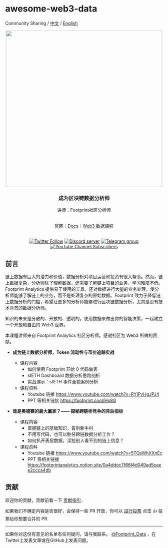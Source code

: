 # awesome-web3-data

Community Sharing / [中文](https://github.com/footprintanalytics/awesome-web3/blob/main/README-CN.md) / [English](https://github.com/footprintanalytics/awesome-web3/blob/main/README.md)

<div align="center">
  <div align=center><img src="https://statichk.footprint.network/img_nav_logo_v5.svg" width=" 500 "></div>
  <h3 align="center">
    成为区块链数据分析师
  </h3>
  <p>讲师：Footprint社区分析师</p>
  <br />
 <a href="https://www.footprint.network/">官网</a>｜<a href="https://docs.footprint.network/docs‘https://docs.footprint.network/docs">Docs</a>｜<a href="https://www.footprint.network/news/academy">Web3 数据课程 </a>
  <p>
    <br />
    <a href="https://twitter.com/Footprint_Data"><img alt="Twitter Follow" src="https://img.shields.io/twitter/follow/Footprint_Data?label=Follow"></a>
    <a href="https://discord.gg/3HYaR6USM7"><img src="https://img.shields.io/discord/864829036294307881?color=5865F2&logo=discord&logoColor=white&label=discord" alt="Discord server" /></a>
    <a href="https://t.me/joinchat/4-ocuURAr2thODFh"><img src="https://img.shields.io/badge/telegram-blue?color=blue&logo=telegram&logoColor=white" alt="Telegram group" /></a>
    <a href="https://www.youtube.com/c/FootprintAnalytics"><img alt="YouTube Channel Subscribers" src="https://img.shields.io/youtube/channel/subscribers/UCKwZbKyuhWveetGhZcNtSTg?style=social"></a>
  </p>
</div>


## 前言

链上数据有巨大的潜力和价值，数据分析对项目运营和投资有很大帮助。然而，链上数据复杂，分析师除了理解数据，还需要了解链上项目的业务，学习难度不低。Footprint Analytics 提供易于使用的工具，还对数据进行大量的业务处理，使分析师能够了解链上的业务，而不是处理复杂的原始数据。Footprint 致力于降低链上数据分析的门槛，希望让更多的分析师能够进行区块链数据分析，尤其是没有技术背景的数据分析师。

知识的未来是分散的、开放的、透明的。使用数据来做出你的智能决策，一起建立一个开放和自由的 Web3 世界。

本课程讲师来自 Footprint Analytics 社区分析师。感谢社区为 Web3 所做的贡献。

- **成为链上数据分析师，Token 流动性与币价追踪实战**
  - 课程内容
     - 如何使用 Footprint 开始 0 代码做表
     - stETH Dashboard 数据分析思路剖析
     - 实战演示：stETH 事件全貌案例分析
  - 课程资料
    - Youtube 链接 https://www.youtube.com/watch?v=RYIPyHgJPJ4
    - PPT 等相关链接 https://footprint.cool/Hx8G

- **谁是奥德赛的最大赢家？—— 探秘跨链桥竞争的背后指标**
  - 课程内容
    - 掌握链上的基础知识，告别新手村
    - 不用写代码，也可以胜任跨链数据分析工作？
    - 如何扒开表层数据，深挖别人看不到的链上信息？
  - 课程资料
    - Youtube 链接 https://www.youtube.com/watch?v=5TQsWhXXnEc
    - PPT 等相关链接 https://footprintanalytics.notion.site/0a4ddec7f66f4d049ad5eaee2ccca4db
    
## 贡献

欢迎你的贡献，贡献前看一下 [贡献指引](https://github.com/footprintanalytics/awesome-web3/blob/master/CONTRIBUTING.md) .

如果我们不确定内容是否很好，会保持一些 PR 开放，你可以 [进行投票](https://github.com/footprintanalytics/awesome-web3/pulls) 点击 :+1: 投票给你想要合并的 PR. 

- - -

如果你对这份有意见的名单有任何疑问，请与我联系。 [@Footprint_Data](https://twitter.com/Footprint_Data) ，在Twitter上发表文章或在GitHub上发表问题。



